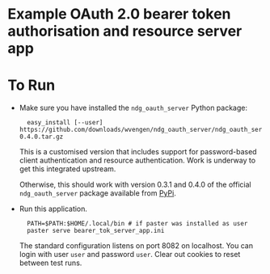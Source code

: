 Example OAuth 2.0 bearer token authorisation and resource server app
====================================================================

  
To Run
======

* Make sure you have installed the `ndg_oauth_server` Python package:

        easy_install [--user] https://github.com/downloads/wvengen/ndg_oauth_server/ndg_oauth_server-0.4.0.tar.gz

  This is a customised version that includes support for password-based
  client authentication and resource authentication. Work is underway
  to get this integrated upstream.

  Otherwise, this should work with version 0.3.1 and 0.4.0 of the
  official `ndg_oauth_server` package available from [PyPi].

* Run this application.

        PATH=$PATH:$HOME/.local/bin # if paster was installed as user
        paster serve bearer_tok_server_app.ini

  The standard configuration listens on port 8082 on localhost. You can
  login with user `user` and password `user`. Clear out cookies to reset
  between test runs.

[PyPi]: http://pypi.python.org/
